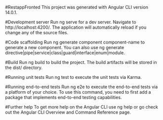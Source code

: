 #RestappFronted
This project was generated with Angular CLI version 14.0.1.

#Development server
Run ng serve for a dev server. Navigate to http://localhost:4200/. The application will automatically reload if you change any of the source files.

#Code scaffolding
Run ng generate component component-name to generate a new component. You can also use ng generate directive|pipe|service|class|guard|interface|enum|module.

#Build
Run ng build to build the project. The build artifacts will be stored in the dist/ directory.

#Running unit tests
Run ng test to execute the unit tests via Karma.

#Running end-to-end tests
Run ng e2e to execute the end-to-end tests via a platform of your choice. To use this command, you need to first add a package that implements end-to-end testing capabilities.

#Further help
To get more help on the Angular CLI use ng help or go check out the Angular CLI Overview and Command Reference page.
